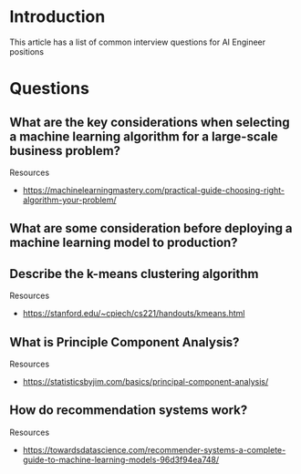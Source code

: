 # Introduction

This article has a list of common interview questions for AI Engineer positions

# Questions

## What are the key considerations when selecting a machine learning algorithm for a large-scale business problem?

Resources
 - https://machinelearningmastery.com/practical-guide-choosing-right-algorithm-your-problem/

## What are some consideration before deploying a machine learning model to production?

## Describe the k-means clustering algorithm

Resources
 - https://stanford.edu/~cpiech/cs221/handouts/kmeans.html

## What is Principle Component Analysis?

Resources
 - https://statisticsbyjim.com/basics/principal-component-analysis/


## How do recommendation systems work?

Resources
 - https://towardsdatascience.com/recommender-systems-a-complete-guide-to-machine-learning-models-96d3f94ea748/